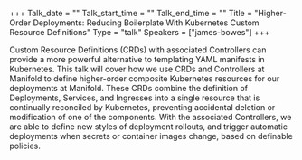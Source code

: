 +++
Talk_date = ""
Talk_start_time = ""
Talk_end_time = ""
Title = "Higher-Order Deployments: Reducing Boilerplate With Kubernetes Custom Resource Definitions"
Type = "talk"
Speakers = ["james-bowes"]
+++

Custom Resource Definitions (CRDs) with associated Controllers can provide a more powerful alternative to templating YAML manifests in Kubernetes. This talk will cover how we use CRDs and Controllers at Manifold to define higher-order composite Kubernetes resources for our deployments at Manifold. These CRDs combine the definition of Deployments, Services, and Ingresses into a single resource that is continually reconciled by Kubernetes, preventing accidental deletion or modification of one of the components. With the associated Controllers, we are able to define new styles of deployment rollouts, and trigger automatic deployments when secrets or container images change, based on definable policies.

